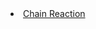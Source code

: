<title>Chain Reaction</title>
 <link rel="stylesheet" type="text/css" href="common/style.css">
 <link rel="stylesheet" type="text/css" href="index.css">
<li>
  <a href="cr.html">Chain Reaction</a>
</li>
       
